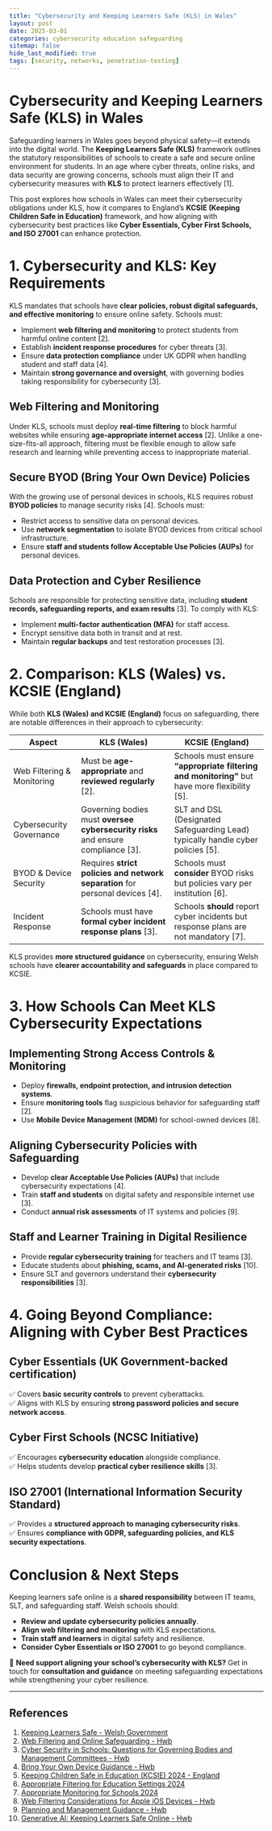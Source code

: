 ```yaml
---
title: "Cybersecurity and Keeping Learners Safe (KLS) in Wales"
layout: post
date: 2025-03-01
categories: cybersecurity education safeguarding
sitemap: false
hide_last_modified: true
tags: [security, networks, penetration-testing]
---
```


# Cybersecurity and Keeping Learners Safe (KLS) in Wales

Safeguarding learners in Wales goes beyond physical safety—it extends into the digital world. The **Keeping Learners Safe (KLS)** framework outlines the statutory responsibilities of schools to create a safe and secure online environment for students. In an age where cyber threats, online risks, and data security are growing concerns, schools must align their IT and cybersecurity measures with **KLS** to protect learners effectively [1].

This post explores how schools in Wales can meet their cybersecurity obligations under KLS, how it compares to England’s **KCSIE (Keeping Children Safe in Education)** framework, and how aligning with cybersecurity best practices like **Cyber Essentials, Cyber First Schools, and ISO 27001** can enhance protection.

# 1. Cybersecurity and KLS: Key Requirements

KLS mandates that schools have **clear policies, robust digital safeguards, and effective monitoring** to ensure online safety. Schools must:

- Implement **web filtering and monitoring** to protect students from harmful online content [2].
- Establish **incident response procedures** for cyber threats [3].
- Ensure **data protection compliance** under UK GDPR when handling student and staff data [4].
- Maintain **strong governance and oversight**, with governing bodies taking responsibility for cybersecurity [3].

## Web Filtering and Monitoring
Under KLS, schools must deploy **real-time filtering** to block harmful websites while ensuring **age-appropriate internet access** [2]. Unlike a one-size-fits-all approach, filtering must be flexible enough to allow safe research and learning while preventing access to inappropriate material.

## Secure BYOD (Bring Your Own Device) Policies
With the growing use of personal devices in schools, KLS requires robust **BYOD policies** to manage security risks [4]. Schools must:
- Restrict access to sensitive data on personal devices.
- Use **network segmentation** to isolate BYOD devices from critical school infrastructure.
- Ensure **staff and students follow Acceptable Use Policies (AUPs)** for personal devices.

## Data Protection and Cyber Resilience
Schools are responsible for protecting sensitive data, including **student records, safeguarding reports, and exam results** [3]. To comply with KLS:
- Implement **multi-factor authentication (MFA)** for staff access.
- Encrypt sensitive data both in transit and at rest.
- Maintain **regular backups** and test restoration processes [3].

# 2. Comparison: KLS (Wales) vs. KCSIE (England)

While both **KLS (Wales) and KCSIE (England)** focus on safeguarding, there are notable differences in their approach to cybersecurity:

| **Aspect**              | **KLS (Wales)** | **KCSIE (England)** |
|------------------------|----------------|----------------|
| Web Filtering & Monitoring | Must be **age-appropriate** and **reviewed regularly** [2]. | Schools must ensure **“appropriate filtering and monitoring”** but have more flexibility [5]. |
| Cybersecurity Governance | Governing bodies must **oversee cybersecurity risks** and ensure compliance [3]. | SLT and DSL (Designated Safeguarding Lead) typically handle cyber policies [5]. |
| BYOD & Device Security | Requires **strict policies and network separation** for personal devices [4]. | Schools must **consider** BYOD risks but policies vary per institution [6]. |
| Incident Response | Schools must have **formal cyber incident response plans** [3]. | Schools **should** report cyber incidents but response plans are not mandatory [7]. |

KLS provides **more structured guidance** on cybersecurity, ensuring Welsh schools have **clearer accountability and safeguards** in place compared to KCSIE.

# 3. How Schools Can Meet KLS Cybersecurity Expectations

## Implementing Strong Access Controls & Monitoring
- Deploy **firewalls, endpoint protection, and intrusion detection systems**.
- Ensure **monitoring tools** flag suspicious behavior for safeguarding staff [2].
- Use **Mobile Device Management (MDM)** for school-owned devices [8].

## Aligning Cybersecurity Policies with Safeguarding
- Develop **clear Acceptable Use Policies (AUPs)** that include cybersecurity expectations [4].
- Train **staff and students** on digital safety and responsible internet use [3].
- Conduct **annual risk assessments** of IT systems and policies [9].

## Staff and Learner Training in Digital Resilience
- Provide **regular cybersecurity training** for teachers and IT teams [3].
- Educate students about **phishing, scams, and AI-generated risks** [10].
- Ensure SLT and governors understand their **cybersecurity responsibilities** [3].

# 4. Going Beyond Compliance: Aligning with Cyber Best Practices

## Cyber Essentials (UK Government-backed certification)
✅ Covers **basic security controls** to prevent cyberattacks.  
✅ Aligns with KLS by ensuring **strong password policies and secure network access**.  

## Cyber First Schools (NCSC Initiative)
✅ Encourages **cybersecurity education** alongside compliance.  
✅ Helps students develop **practical cyber resilience skills** [3].  

## ISO 27001 (International Information Security Standard)
✅ Provides a **structured approach to managing cybersecurity risks**.  
✅ Ensures **compliance with GDPR, safeguarding policies, and KLS security expectations**.  

# Conclusion & Next Steps

Keeping learners safe online is a **shared responsibility** between IT teams, SLT, and safeguarding staff. Welsh schools should:
- **Review and update cybersecurity policies annually**.
- **Align web filtering and monitoring** with KLS expectations.
- **Train staff and learners** in digital safety and resilience.
- **Consider Cyber Essentials or ISO 27001** to go beyond compliance.

📩 **Need support aligning your school’s cybersecurity with KLS?** Get in touch for **consultation and guidance** on meeting safeguarding expectations while strengthening your cyber resilience.

---

## References
1. [Keeping Learners Safe - Welsh Government](https://gov.wales/keeping-learners-safe)
2. [Web Filtering and Online Safeguarding - Hwb](https://hwb.gov.wales/support-centre/education-digital-standards/web-filtering-and-online-safeguarding/)
3. [Cyber Security in Schools: Questions for Governing Bodies and Management Committees - Hwb](https://hwb.gov.wales/keeping-safe-online/welsh-government-guidance/cyber-security-in-schools-questions-for-governing-bodies-and-management-committees/)
4. [Bring Your Own Device Guidance - Hwb](https://hwb.gov.wales/support-centre/education-digital-standards/bring-your-own-device-guidance/)
5. [Keeping Children Safe in Education (KCSIE) 2024 - England](https://www.gov.uk/government/publications/keeping-children-safe-in-education--2)
6. [Appropriate Filtering for Education Settings 2024](https://swgfl.org.uk/online-safety/appropriate-filtering/)
7. [Appropriate Monitoring for Schools 2024](https://swgfl.org.uk/online-safety/appropriate-monitoring/)
8. [Web Filtering Considerations for Apple iOS Devices - Hwb](https://hwb.gov.wales/support-centre/education-digital-standards/web-filtering-considerations-for-apple-ios-devices/)
9. [Planning and Management Guidance - Hwb](https://hwb.gov.wales/support-centre/education-digital-standards/planning-and-management-guidance/)
10. [Generative AI: Keeping Learners Safe Online - Hwb](https://hwb.gov.wales/keeping-safe-online/generative-ai/)
